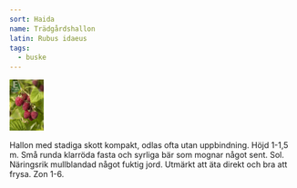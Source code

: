 ```yaml
---
sort: Haida
name: Trädgårdshallon
latin: Rubus idaeus
tags:
  - buske
---
```


<img src="/img/rubus-idaeus-haida.jpg" width="60" data-srcset="1x, 1.5x, 2x" alt="Rubus idaeus" data-attribution="https://eplanta.com/show_vaxt.php?ID=131">

Hallon med stadiga skott kompakt, odlas ofta utan uppbindning. Höjd 1-1,5 m. Små runda klarröda fasta och syrliga bär som mognar något sent. Sol. Näringsrik mullblandad något fuktig jord. Utmärkt att äta direkt och bra att frysa. Zon 1-6.
